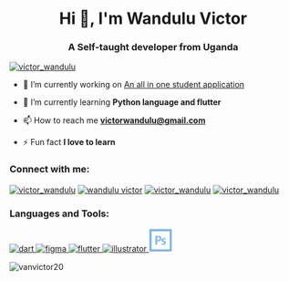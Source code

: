 <h1 align="center">Hi 👋, I'm Wandulu Victor</h1>
<h3 align="center">A Self-taught developer from Uganda</h3>

<p align="left"> <a href="https://twitter.com/victor_wandulu" target="blank"><img src="https://img.shields.io/twitter/follow/victor_wandulu?logo=twitter&style=for-the-badge" alt="victor_wandulu" /></a> </p>

- 🔭 I’m currently working on [An all in one student application](https://github.com/Student-nest)

- 🌱 I’m currently learning **Python language and flutter**

- 📫 How to reach me **victorwandulu@gmail.com**

- ⚡ Fun fact **I love to learn**

<h3 align="left">Connect with me:</h3>
<p align="left">
<a href="https://twitter.com/victor_wandulu" target="blank"><img align="center" src="https://raw.githubusercontent.com/rahuldkjain/github-profile-readme-generator/master/src/images/icons/Social/twitter.svg" alt="victor_wandulu" height="30" width="40" /></a>
<a href="https://linkedin.com/in/wandulu victor" target="blank"><img align="center" src="https://raw.githubusercontent.com/rahuldkjain/github-profile-readme-generator/master/src/images/icons/Social/linked-in-alt.svg" alt="wandulu victor" height="30" width="40" /></a>
<a href="https://fb.com/victor_wandulu" target="blank"><img align="center" src="https://raw.githubusercontent.com/rahuldkjain/github-profile-readme-generator/master/src/images/icons/Social/facebook.svg" alt="victor_wandulu" height="30" width="40" /></a>
<a href="https://instagram.com/victor_wandulu" target="blank"><img align="center" src="https://raw.githubusercontent.com/rahuldkjain/github-profile-readme-generator/master/src/images/icons/Social/instagram.svg" alt="victor_wandulu" height="30" width="40" /></a>
</p>

<h3 align="left">Languages and Tools:</h3>
<p align="left"> <a href="https://dart.dev" target="_blank" rel="noreferrer"> <img src="https://www.vectorlogo.zone/logos/dartlang/dartlang-icon.svg" alt="dart" width="40" height="40"/> </a> <a href="https://www.figma.com/" target="_blank" rel="noreferrer"> <img src="https://www.vectorlogo.zone/logos/figma/figma-icon.svg" alt="figma" width="40" height="40"/> </a> <a href="https://flutter.dev" target="_blank" rel="noreferrer"> <img src="https://www.vectorlogo.zone/logos/flutterio/flutterio-icon.svg" alt="flutter" width="40" height="40"/> </a> <a href="https://www.adobe.com/in/products/illustrator.html" target="_blank" rel="noreferrer"> <img src="https://www.vectorlogo.zone/logos/adobe_illustrator/adobe_illustrator-icon.svg" alt="illustrator" width="40" height="40"/> </a> <a href="https://www.photoshop.com/en" target="_blank" rel="noreferrer"> <img src="https://raw.githubusercontent.com/devicons/devicon/master/icons/photoshop/photoshop-line.svg" alt="photoshop" width="40" height="40"/> </a> </p>

<p><img align="center" src="https://github-readme-stats.vercel.app/api/top-langs?username=vanvictor20&show_icons=true&locale=en&layout=compact" alt="vanvictor20" /></p>
